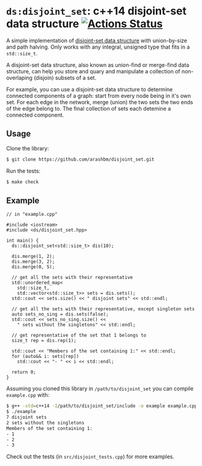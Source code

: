 # `ds:disjoint_set`: c++14 disjoint-set data structure [![Actions Status](https://github.com/arashbm/disjoint_set/workflows/Tests/badge.svg)](https://github.com/arashbm/disjoint_set/actions)

A simple implementation of [disjoint-set data structure][ds] with union-by-size
and path halving. Only works with any integral, unsigned type that fits in a
`std::size_t`.

A disjoint-set data structure, also known as union-find or merge-find data
structure, can help you store and quary and manipulate a collection of
non-overlaping (disjoin) subsets of a set.

For example, you can use a disjoint-set data structure to determine connected
components of a graph: start from every node being in it's own set. For each
edge in the network, merge (union) the two sets the two ends of the edge belong
to. The final collection of sets each detemine a connected component.

[ds]: https://en.wikipedia.org/wiki/Disjoint-set_data_structure

## Usage

Clone the library:

```bash
$ git clone https://github.com/arashbm/disjoint_set.git
```

Run the tests:
```bash
$ make check
```

## Example

```
// in "example.cpp"

#include <iostream>
#include <ds/disjoint_set.hpp>

int main() {
  ds::disjoint_set<std::size_t> dis(10);

  dis.merge(1, 2);
  dis.merge(3, 2);
  dis.merge(0, 5);

  // get all the sets with their representative
  std::unordered_map<
    std::size_t,
    std::vector<std::size_t>> sets = dis.sets();
  std::cout << sets.size() << " disjoint sets" << std::endl;

  // get all the sets with their representative, except singleton sets
  auto sets_no_sing = dis.sets(false);
  std::cout << sets_no_sing.size() <<
    " sets without the singletons" << std::endl;

  // get representative of the set that 1 belongs to
  size_t rep = dis.rep(1);

  std::cout << "Members of the set containing 1:" << std::endl;
  for (auto&& i: sets[rep])
    std::cout << "- " << i << std::endl;

  return 0;
}
```

Assuming you cloned this library in `/path/to/disjoint_set`  you can compile
`example.cpp` with:

```bash
$ g++ -std=c++14 -I/path/to/disjoint_set/include -o example example.cpp
$ ./example
7 disjoint sets
2 sets without the singletons
Members of the set containing 1:
- 1
- 2
- 3
```

Check out the tests (in `src/disjoint_tests.cpp`) for more examples.
